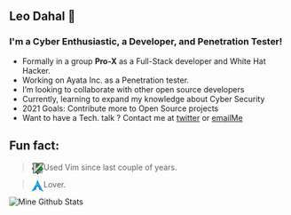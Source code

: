 ## Leo Dahal 👋

### I'm a Cyber Enthusiastic, a Developer, and Penetration Tester!
- Formally in a group **Pro-X** as a Full-Stack developer and White Hat Hacker.
- Working on Ayata Inc. as a Penetration tester.
- I’m looking to collaborate with other open source developers
- Currently, learning to expand my knowledge about Cyber Security
- 2021 Goals: Contribute more to Open Source projects
- Want to have a Tech. talk ? Contact me at [twitter] or [emailMe]

## Fun fact:
> Used <img align="left" alt="Vim" width="22px" src="https://raw.githubusercontent.com/github/explore/80688e429a7d4ef2fca1e82350fe8e3517d3494d/topics/vim/vim.png" /> Vim since last couple of years.  

> <img align="left" alt="Arch" width="22px" src="https://raw.githubusercontent.com/github/explore/7b8474be525e3f210d3c8d60a32beca4bfc2895b/topics/archlinux/archlinux.png"> Lover.

<img align="left" alt="Mine Github Stats" src="https://github-readme-stats.vercel.app/api?username=leodahal4&show_icons=true&hide_border=true&count_private=true&theme=gruvbox" />


[twitter]: https://twitter.com/leodahal
[emailMe]: mailto:leodahal4@gmail.com
